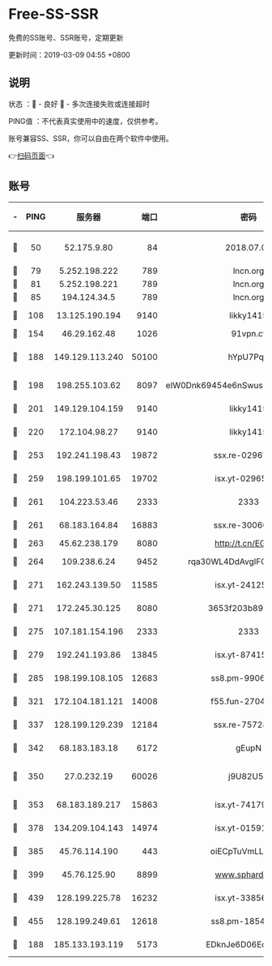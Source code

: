 # Free-SS-SSR

免费的SS账号、SSR账号，定期更新

更新时间：2019-03-09 04:55 +0800

## 说明

状态     ：🙂 - 良好 🙁 - 多次连接失败或连接超时

PING值   ：不代表真实使用中的速度，仅供参考。

账号兼容SS、SSR，你可以自由在两个软件中使用。

👉[扫码页面](https://liesauer.github.io/Free-SS-SSR/)👈

## 账号

|-|PING|服务器|端口|密码|加密方式|区域|
|:----:|:----:|:-----:|-----:|:----:|:----:|:----:|
|🙂|50|52.175.9.80|84|2018.07.07|chacha20-ietf-poly1305|HK|
|🙂|79|5.252.198.222|789|lncn.org|rc4|JP|
|🙂|81|5.252.198.221|789|lncn.org|rc4|JP|
|🙂|85|194.124.34.5|789|lncn.org|rc4|JP|
|🙂|108|13.125.190.194|9140|likky1415|aes-256-cfb|KR|
|🙂|154|46.29.162.48|1026|91vpn.cf|rc4-md5|RU|
|🙂|188|149.129.113.240|50100|hYpU7PqP|chacha20-ietf-poly1305|CN|
|🙂|198|198.255.103.62|8097|eIW0Dnk69454e6nSwuspv9DmS201tQ0D|aes-256-cfb|US|
|🙂|201|149.129.104.159|9140|likky1415|aes-256-cfb|CN|
|🙂|220|172.104.98.27|9140|likky1415|aes-256-cfb|JP|
|🙂|253|192.241.198.43|19872|ssx.re-02967346|aes-256-cfb|US|
|🙂|259|198.199.101.65|19702|isx.yt-02965694|aes-256-cfb|US|
|🙂|261|104.223.53.46|2333|2333|aes-256-cfb|US|
|🙂|261|68.183.164.84|16883|ssx.re-30060454|aes-256-cfb|US|
|🙂|263|45.62.238.179|8080|http://t.cn/EGJIyrl|rc4-md5|CA|
|🙂|264|109.238.6.24|9452|rqa30WL4DdAvgIFG6Fs3znzTa|aes-256-cfb|FR|
|🙂|271|162.243.139.50|11585|isx.yt-24125616|aes-256-cfb|US|
|🙂|271|172.245.30.125|8080|3653f203b896678d|chacha20-ietf|US|
|🙂|275|107.181.154.196|2333|2333|aes-256-cfb|US|
|🙂|279|192.241.193.86|13845|isx.yt-87415016|aes-256-cfb|US|
|🙂|285|198.199.108.105|12683|ss8.pm-99061296|aes-256-cfb|US|
|🙂|321|172.104.181.121|14008|f55.fun-27044254|aes-256-cfb|SG|
|🙂|337|128.199.129.239|12184|ssx.re-75728263|aes-256-cfb|SG|
|🙂|342|68.183.183.18|6172|gEupN|aes-256-cfb|SG|
|🙂|350|27.0.232.19|60026|j9U82U53|xchacha20-ietf-poly1305|HK|
|🙂|353|68.183.189.217|15863|isx.yt-74179811|aes-256-cfb|SG|
|🙂|378|134.209.104.143|14974|isx.yt-01591248|aes-256-cfb|SG|
|🙂|385|45.76.114.190|443|oiECpTuVmLLxk4Ts|aes-256-cfb|AU|
|🙂|399|45.76.125.90|8899|www.sphard.com|aes-256-cfb|AU|
|🙂|439|128.199.225.78|16232|isx.yt-33856975|aes-256-cfb|SG|
|🙂|455|128.199.249.61|12618|ss8.pm-18545476|aes-256-cfb|SG|
|🙂|188|185.133.193.119|5173|EDknJe6D06EoWDaw|aes-256-cfb|US|
